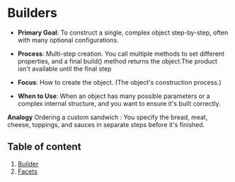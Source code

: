 # Builders

* **Primary Goal**: To construct a single, complex object step-by-step, often with many optional configurations.

* **Process**: Multi-step creation. You call multiple methods to set different properties, and a final build() method returns the object.The product isn't available until the final step

* **Focus**: How to create the object. (The object's construction process.)

* **When to Use**: When an object has many possible parameters or a complex internal structure, and you want to ensure it's built correctly.

**Analogy**
Ordering a custom sandwich : You specify the bread, meat, cheese, toppings, and sauces in separate steps before it's finished.

## Table of content
1. [Builder](./Builder.cpp)
2. [Facets](./Facets.cpp)